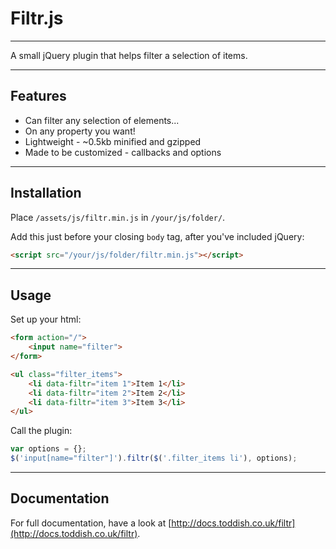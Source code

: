# Filtr.js

---

A small jQuery plugin that helps filter a selection of items.

---

## Features

* Can filter any selection of elements...
* On any property you want!
* Lightweight - ~0.5kb minified and gzipped
* Made to be customized - callbacks and options

---

## Installation

Place `/assets/js/filtr.min.js` in `/your/js/folder/`.

Add this just before your closing `body` tag, after you've included jQuery:

```html
<script src="/your/js/folder/filtr.min.js"></script>
```

---

## Usage

Set up your html:

```html
<form action="/">
    <input name="filter">
</form>

<ul class="filter_items">
    <li data-filtr="item 1">Item 1</li>
    <li data-filtr="item 2">Item 2</li>
    <li data-filtr="item 3">Item 3</li>
</ul>
```

Call the plugin:

```javascript
var options = {};
$('input[name="filter"]').filtr($('.filter_items li'), options);
```

---

## Documentation

For full documentation, have a look at [http://docs.toddish.co.uk/filtr](http://docs.toddish.co.uk/filtr).
